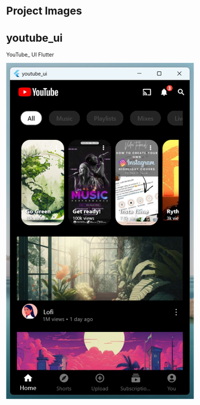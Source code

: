 

# Project Images



# youtube_ui

YouTube_ UI Flutter

![youtube_homepage](./assets/Youtube_UI.png)


